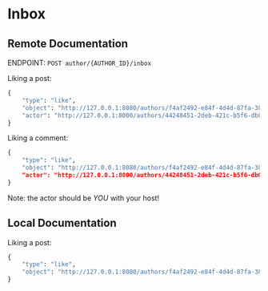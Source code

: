 # Inbox

## Remote Documentation
ENDPOINT: `POST author/{AUTHOR_ID}/inbox`

Liking a post:
```python
{
    "type": "like",
    "object": "http://127.0.0.1:8080/authors/f4af2492-e84f-4d4d-87fa-3832bc17b953/posts/4e7adec8-0ed5-48fc-ad75-058a349c0fd4",
    "actor": "http://127.0.0.1:8000/authors/44248451-2deb-421c-b5f6-db0c214b68ea"
}
```

Liking a comment:
```python
{
    "type": "like",
    "object": "http://127.0.0.1:8080/authors/f4af2492-e84f-4d4d-87fa-3832bc17b953/posts/4e7adec8-0ed5-48fc-ad75-058a349c0fd4/comments/98b5a822-6e09-4b4d-af9e-466d99137774"",
    "actor": "http://127.0.0.1:8000/authors/44248451-2deb-421c-b5f6-db0c214b68ea"
}
```
Note: the actor should be *YOU* with your host!


## Local Documentation
Liking a post:
```python
{
    "type": "like",
    "object": "http://127.0.0.1:8080/authors/f4af2492-e84f-4d4d-87fa-3832bc17b953/posts/4e7adec8-0ed5-48fc-ad75-058a349c0fd4"
}
```
